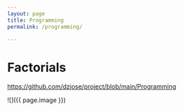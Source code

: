 ```yaml
---
layout: page
title: Programming
permalink: /programming/

---
```

# Factorials

<https://github.com/dzjose/project/blob/main/Programming>

![]({{ page.image }})



  
